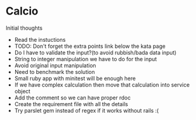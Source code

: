 # Calcio

Initial thoughts
- Read the instuctions
- TODO: Don't forget the extra points link below the kata page
- Do I have to validate the input?(to avoid rubbish/bada data input)
- String to integer manipulation we have to do for the input
- Avoid original input manipulation
- Need to benchmark the solution
- Small ruby app with minitest will be enough here
- If we have complex calculation then move that calculation into service object
- Add the comment so we can have proper rdoc
- Create the requirement file with all the details
- Try parslet gem instead of regex if it works without rails :(
